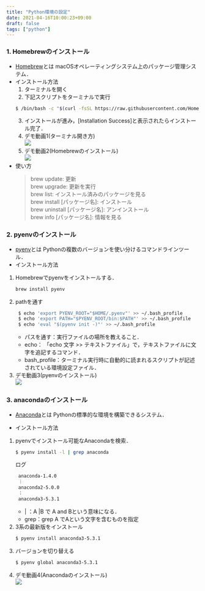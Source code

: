 ```yaml
---
title: "Python環境の設定"
date: 2021-04-16T10:00:23+09:00
draft: false
tags: ["python"] 
---
```

<!--more-->
### 1. Homebrewのインストール
- [Homebrew](https://brew.sh/index_ja)とは
macOSオペレーティングシステム上のパッケージ管理システム．
- インストール方法
    1. ターミナルを開く  
    2. 下記スクリプトをターミナルで実行
    ```bash
    $ /bin/bash -c "$(curl -fsSL https://raw.githubusercontent.com/Homebrew/install/HEAD/install.sh)"
    ```
    3. インストールが進み，[Installation Success]と表示されたらインストール完了．
    4. デモ動画1(ターミナル開き方)  
    [![](https://img.youtube.com/vi/8mouq6ccwO0/0.jpg)](https://www.youtube.com/watch?v=8mouq6ccwO0)
    5. デモ動画2(Homebrewのインストール)  
    [![](https://img.youtube.com/vi/MRu4FdEuOQQ/0.jpg)](https://www.youtube.com/watch?v=MRu4FdEuOQQ)
- 使い方  
    > brew update: 更新  
    > brew upgrade: 更新を実行  
    > brew list: インストール済みのパッケージを見る  
    > brew install [パッケージ名]: インストール  
    > brew uninstall [パッケージ名]: アンインストール  
    > brew info [パッケージ名]: 情報を見る

### 2. pyenvのインストール
- [pyenv](https://github.com/pyenv/pyenv)とは
Pythonの複数のバージョンを使い分けるコマンドラインツール．
- インストール方法
1. Homebrewでpyenvをインストールする．
    ```bash
    brew install pyenv
    ```
2. pathを通す
   ```bash
    $ echo 'export PYENV_ROOT="$HOME/.pyenv"' >> ~/.bash_profile
    $ echo 'export PATH="$PYENV_ROOT/bin:$PATH"' >> ~/.bash_profile
    $ echo 'eval "$(pyenv init -)"' >> ~/.bash_profile
   ```
   - パスを通す：実行ファイルの場所を教えること． 
   - echo： 「echo 文字 >> テキストファイル」で，テキストファイルに文字を追記するコマンド．
   - bash_profile：ターミナル実行時に自動的に読まれるスクリプトが記述されている環境設定ファイル．
3. デモ動画3(pyenvのインストール)  
    [![](https://img.youtube.com/vi/poyXIY739yc/0.jpg)](https://www.youtube.com/watch?v=poyXIY739yc)

### 3. anacondaのインストール
- [Anaconda](https://www.anaconda.com/)とは
Pythonの標準的な環境を構築できるシステム．

- インストール方法
1. pyenvでインストール可能なAnacondaを検索．
   ```bash
   $ pyenv install -l | grep anaconda
   ```
   ログ
   ```bash
    anaconda-1.4.0
    ︙
    anaconda2-5.0.0
    ︙
    anaconda3-5.3.1
    ```
   - | ：A |B で A and Bという意味になる．  
   - grep：grep A でAという文字を含むものを指定
2. 3系の最新版をインストール
    ```bash
    $ pyenv install anaconda3-5.3.1
    ```
3. バージョンを切り替える
    ```bash
    $ pyenv global anaconda3-5.3.1
    ```
4. デモ動画4(Anacondaのインストール)  
    [![](https://img.youtube.com/vi/Gb53A7G8-yk/0.jpg)](https://www.youtube.com/watch?v=Gb53A7G8-yk)